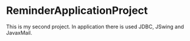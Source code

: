 # ReminderApplicationProject
This is my second project. In application there is used JDBC, JSwing and JavaxMail. 
